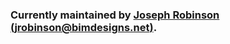 ### Currently maintained by [Joseph Robinson](https://github.com/josephworks) [(jrobinson@bimdesigns.net)](mailto:jrobinson@bimdesigns.net).
